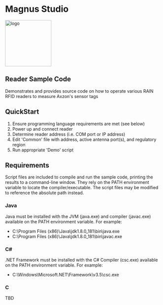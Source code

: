 # Magnus Studio

<div align="left">
  <picture>
    <source srcset="https://www.axzon.com/assets/images/logo-blanco-y-rojo-9-545x229.png" height="40px" media="(prefers-color-scheme: dark)">
    <img alt="logo" src="https://www.axzon.com/assets/images/logo-axzon-black.png" height="150px" />
  </picture>
</div>

## Reader Sample Code
Demonstrates and provides source code on how to operate various RAIN RFID readers to measure Axzon's sensor tags

## QuickStart
1) Ensure programming language requirements are met (see below)
2) Power up and connect reader
3) Determine reader address (i.e. COM port or IP address)
4) Edit 'Common' file with address, active antenna port(s), and regulatory region
5) Run appropriate 'Demo' script

## Requirements
Script files are included to compile and run the sample code, printing the results to a command-line window. They rely on the PATH environment variable to locate the compiler/executable. The script files may be modified to reference the absolute path instead.
### Java
Java must be installed with the JVM (java.exe) and compiler (javac.exe) available on the PATH environment variable. For example:
- C:\Program Files (x86)\Java\jdk1.8.0_181\bin\java.exe
- C:\Program Files (x86)\Java\jdk1.8.0_181\bin\javac.exe
### C#
.NET Framework must be installed with the C# Compiler (csc.exe) available on the PATH environment variable. For example:
- C:\Windows\Microsoft.NET\Framework\v3.5\csc.exe
### C
TBD
